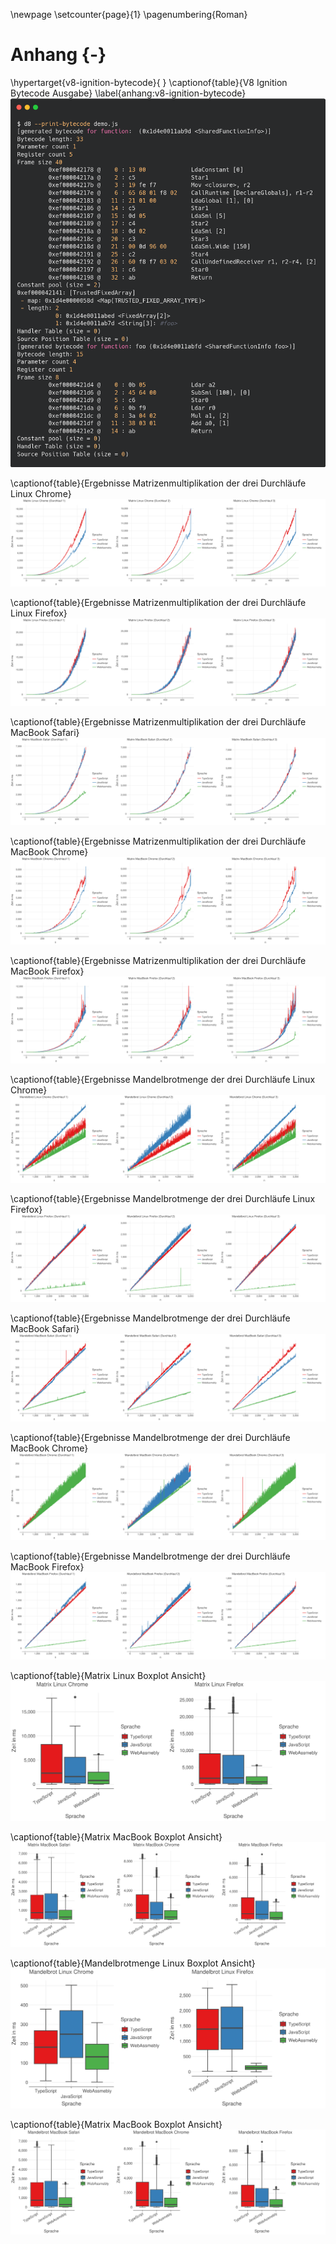 \newpage
\setcounter{page}{1}
\pagenumbering{Roman}
# Anhang {-}

\hypertarget{v8-ignition-bytecode}{
}
\captionof{table}{V8 Ignition Bytecode Ausgabe}
\label{anhang:v8-ignition-bytecode}
![](./img/d8-print-bytecode.png)

\captionof{table}{Ergebnisse Matrizenmultiplikation der drei Durchläufe Linux Chrome}
![](./img/matrix_linux_chrome_all_3.png)

\captionof{table}{Ergebnisse Matrizenmultiplikation der drei Durchläufe Linux Firefox}
![](./img/matrix_linux_firefox_all_3.png)

\captionof{table}{Ergebnisse Matrizenmultiplikation der drei Durchläufe MacBook Safari}
![](./img/matrix_macos_safari_all_3.png)

\captionof{table}{Ergebnisse Matrizenmultiplikation der drei Durchläufe MacBook Chrome}
![](./img/matrix_macos_chrome_all_3.png)

\captionof{table}{Ergebnisse Matrizenmultiplikation der drei Durchläufe MacBook Firefox}
![](./img/matrix_macos_firefox_all_3.png)


\captionof{table}{Ergebnisse Mandelbrotmenge der drei Durchläufe Linux Chrome}
![](./img/mandelbrot_linux_chrome_all_3.png)

\captionof{table}{Ergebnisse Mandelbrotmenge der drei Durchläufe Linux Firefox}
![](./img/mandelbrot_linux_firefox_all_3.png)

\captionof{table}{Ergebnisse Mandelbrotmenge der drei Durchläufe MacBook Safari}
![](./img/mandelbrot_macos_safari_all_3.png)

\captionof{table}{Ergebnisse Mandelbrotmenge der drei Durchläufe MacBook Chrome}
![](./img/mandelbrot_macos_chrome_all_3.png)

\captionof{table}{Ergebnisse Mandelbrotmenge der drei Durchläufe MacBook Firefox}
![](./img/mandelbrot_macos_firefox_all_3.png)

\captionof{table}{Matrix Linux Boxplot Ansicht}
![](./img/matrix_linux_boxplots.png)

\captionof{table}{Matrix MacBook Boxplot Ansicht}
![](./img/matrix_macos_boxplots.png)

\captionof{table}{Mandelbrotmenge Linux Boxplot Ansicht}
![](./img/mandelbrot_linux_boxplots.png)

\captionof{table}{Matrix MacBook Boxplot Ansicht}
![](./img/mandelbrot_macos_boxplots.png)
